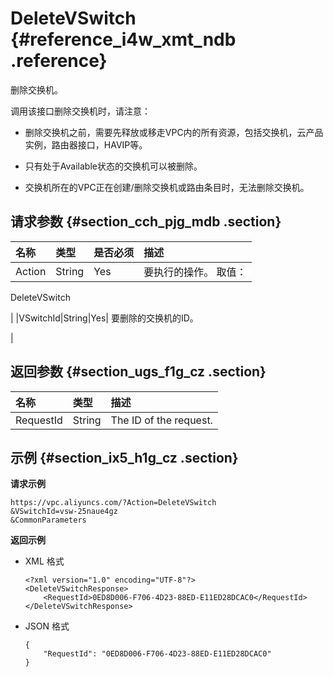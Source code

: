 # DeleteVSwitch {#reference_i4w_xmt_ndb .reference}

删除交换机。

调用该接口删除交换机时，请注意：

-   删除交换机之前，需要先释放或移走VPC内的所有资源，包括交换机，云产品实例，路由器接口，HAVIP等。

-   只有处于Available状态的交换机可以被删除。

-   交换机所在的VPC正在创建/删除交换机或路由条目时，无法删除交换机。

## 请求参数 {#section_cch_pjg_mdb .section}

|名称|类型|是否必须|描述|
|:-|:-|:---|:-|
|Action|String|Yes| 要执行的操作。 取值：

 DeleteVSwitch

 |
|VSwitchId|String|Yes| 要删除的交换机的ID。

 |

## 返回参数 {#section_ugs_f1g_cz .section}

|名称|类型|描述|
|:-|:-|:-|
|RequestId|String|The ID of the request.|

## 示例 {#section_ix5_h1g_cz .section}

**请求示例**

``` {#createVPCpub}
https://vpc.aliyuncs.com/?Action=DeleteVSwitch
&VSwitchId=vsw-25naue4gz
&CommonParameters
```

**返回示例**

-   XML 格式

    ```
    <?xml version="1.0" encoding="UTF-8"?>
    <DeleteVSwitchResponse>
        <RequestId>0ED8D006-F706-4D23-88ED-E11ED28DCAC0</RequestId>
    </DeleteVSwitchResponse>
    ```

-   JSON 格式

    ```
    { 
        "RequestId": "0ED8D006-F706-4D23-88ED-E11ED28DCAC0"
    }
    ```


